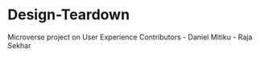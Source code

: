 # Design-Teardown
Microverse project on User Experience
Contributors - Daniel Mitiku
             - Raja Sekhar
